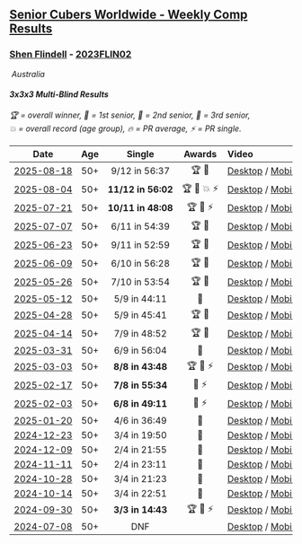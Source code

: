 <style>table {white-space: nowrap;}</style>
<link rel="stylesheet" type="text/css" href="/scw-comp/css/flags.css" />

## [Senior Cubers Worldwide - Weekly Comp Results](/scw-comp/results/)
### [Shen Flindell](README.md) - [2023FLIN02](https://www.worldcubeassociation.org/persons/2023FLIN02?event=333mbf)

<i class="flag flag-AU" />&nbsp;Australia

#### 3x3x3 Multi-Blind Results

<span style="white-space: nowrap;">🏆 = overall winner</span>, <span style="white-space: nowrap;">🥇 = 1st senior</span>, <span style="white-space: nowrap;">🥈 = 2nd senior</span>, <span style="white-space: nowrap;">🥉 = 3rd senior</span>, <span style="white-space: nowrap;">💥 = overall record (age group)</span>, <span style="white-space: nowrap;">🔥 = PR average</span>, <span style="white-space: nowrap;">⚡ = PR single</span>.

| Date | Age | Single | Awards | Video |
| :--: | :--: | :--: | :--: | :-- |
| [2025-08-18](../../results/2025-08-18/333mbf.md) | 50+ | 9/12 in 56:37 | 🏆 🥇 | [Desktop](https://www.facebook.com/events/1290118995660995/permalink/1296893334983561) / [Mobile](https://m.facebook.com/events/1290118995660995?view=permalink&id=1296893334983561) |
| [2025-08-04](../../results/2025-08-04/333mbf.md) | 50+ | **11/12 in 56:02** | 🏆 🥇 💥 ⚡ | [Desktop](https://www.facebook.com/events/4232800123710448/permalink/4242856899371437) / [Mobile](https://m.facebook.com/events/4232800123710448?view=permalink&id=4242856899371437) |
| [2025-07-21](../../results/2025-07-21/333mbf.md) | 50+ | **10/11 in 48:08** | 🏆 🥇 ⚡ | [Desktop](https://www.facebook.com/events/1794629137825918/permalink/1803129416975890) / [Mobile](https://m.facebook.com/events/1794629137825918?view=permalink&id=1803129416975890) |
| [2025-07-07](../../results/2025-07-07/333mbf.md) | 50+ | 6/11 in 54:39 | 🏆 🥇 | [Desktop](https://www.facebook.com/events/1420769135914941/permalink/1428262031832318) / [Mobile](https://m.facebook.com/events/1420769135914941?view=permalink&id=1428262031832318) |
| [2025-06-23](../../results/2025-06-23/333mbf.md) | 50+ | 9/11 in 52:59 | 🏆 🥇 | [Desktop](https://www.facebook.com/events/994228242590739/permalink/1003539001659663) / [Mobile](https://m.facebook.com/events/994228242590739?view=permalink&id=1003539001659663) |
| [2025-06-09](../../results/2025-06-09/333mbf.md) | 50+ | 6/10 in 56:28 | 🏆 🥇 | [Desktop](https://www.facebook.com/events/1930079484462571/permalink/1934876223982897) / [Mobile](https://m.facebook.com/events/1930079484462571?view=permalink&id=1934876223982897) |
| [2025-05-26](../../results/2025-05-26/333mbf.md) | 50+ | 7/10 in 53:54 | 🏆 🥇 | [Desktop](https://www.facebook.com/events/1664747170892797/permalink/1672519506782230) / [Mobile](https://m.facebook.com/events/1664747170892797?view=permalink&id=1672519506782230) |
| [2025-05-12](../../results/2025-05-12/333mbf.md) | 50+ | 5/9 in 44:11 | 🥈 | [Desktop](https://www.facebook.com/events/1722619755355276/permalink/1724004091883509) / [Mobile](https://m.facebook.com/events/1722619755355276?view=permalink&id=1724004091883509) |
| [2025-04-28](../../results/2025-04-28/333mbf.md) | 50+ | 5/9 in 45:41 | 🏆 🥇 | [Desktop](https://www.facebook.com/events/1232268805133816/permalink/1239107821116581) / [Mobile](https://m.facebook.com/events/1232268805133816?view=permalink&id=1239107821116581) |
| [2025-04-14](../../results/2025-04-14/333mbf.md) | 50+ | 7/9 in 48:52 | 🏆 🥇 | [Desktop](https://www.facebook.com/events/992681989239035/permalink/998333965340504) / [Mobile](https://m.facebook.com/events/992681989239035?view=permalink&id=998333965340504) |
| [2025-03-31](../../results/2025-03-31/333mbf.md) | 50+ | 6/9 in 56:04 | 🥉 | [Desktop](https://www.facebook.com/events/2866513110195828/permalink/2870192449827894) / [Mobile](https://m.facebook.com/events/2866513110195828?view=permalink&id=2870192449827894) |
| [2025-03-03](../../results/2025-03-03/333mbf.md) | 50+ | **8/8 in 43:48** | 🏆 🥇 ⚡ | [Desktop](https://www.facebook.com/events/3961748167376856/permalink/3971161813102158) / [Mobile](https://m.facebook.com/events/3961748167376856?view=permalink&id=3971161813102158) |
| [2025-02-17](../../results/2025-02-17/333mbf.md) | 50+ | **7/8 in 55:34** | 🥈 ⚡ | [Desktop](https://www.facebook.com/745394767/videos/1134942034794390) / [Mobile](https://m.facebook.com/745394767/videos/1134942034794390) |
| [2025-02-03](../../results/2025-02-03/333mbf.md) | 50+ | **6/8 in 49:11** | 🥉 ⚡ | [Desktop](https://www.facebook.com/745394767/videos/2085828261854550) / [Mobile](https://m.facebook.com/745394767/videos/2085828261854550) |
| [2025-01-20](../../results/2025-01-20/333mbf.md) | 50+ | 4/6 in 36:49 | 🥉 | [Desktop](https://www.facebook.com/745394767/videos/1122679875760490) / [Mobile](https://m.facebook.com/745394767/videos/1122679875760490) |
| [2024-12-23](../../results/2024-12-23/333mbf.md) | 50+ | 3/4 in 19:50 | 🥈 | [Desktop](https://www.facebook.com/745394767/videos/1109001773736569) / [Mobile](https://m.facebook.com/745394767/videos/1109001773736569) |
| [2024-12-09](../../results/2024-12-09/333mbf.md) | 50+ | 2/4 in 21:55 | 🥈 | [Desktop](https://www.facebook.com/745394767/videos/8981618361897687) / [Mobile](https://m.facebook.com/745394767/videos/8981618361897687) |
| [2024-11-11](../../results/2024-11-11/333mbf.md) | 50+ | 2/4 in 23:11 | 🥈 | [Desktop](https://www.facebook.com/745394767/videos/1103450244815611) / [Mobile](https://m.facebook.com/745394767/videos/1103450244815611) |
| [2024-10-28](../../results/2024-10-28/333mbf.md) | 50+ | 3/4 in 21:23 | 🥈 | [Desktop](https://www.facebook.com/745394767/videos/1783598902449589) / [Mobile](https://m.facebook.com/745394767/videos/1783598902449589) |
| [2024-10-14](../../results/2024-10-14/333mbf.md) | 50+ | 3/4 in 22:51 | 🥈 | [Desktop](https://www.facebook.com/745394767/videos/1247306849935652) / [Mobile](https://m.facebook.com/745394767/videos/1247306849935652) |
| [2024-09-30](../../results/2024-09-30/333mbf.md) | 50+ | **3/3 in 14:43** | 🏆 🥇 ⚡ | [Desktop](https://www.facebook.com/745394767/videos/1541570540568619) / [Mobile](https://m.facebook.com/745394767/videos/1541570540568619) |
| [2024-07-08](../../results/2024-07-08/333mbf.md) | 50+ | DNF |  | [Desktop](https://www.facebook.com/745394767/videos/983623900029606) / [Mobile](https://m.facebook.com/745394767/videos/983623900029606) |


<!-- Global site tag (gtag.js) - Google Analytics -->
<script async src="https://www.googletagmanager.com/gtag/js?id=UA-86348435-3"></script>
<script>window.dataLayer = window.dataLayer || []; function gtag() {dataLayer.push(arguments);} gtag('js', new Date()); gtag('config', 'UA-86348435-3');</script>

